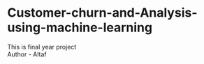 # Customer-churn-and-Analysis-using-machine-learning
This is final year project
<br>
Author - Altaf
